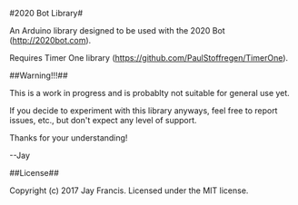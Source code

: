 #2020 Bot Library#

An Arduino library designed to be used with the 2020 Bot (http://2020bot.com).

Requires Timer One library (https://github.com/PaulStoffregen/TimerOne).

##Warning!!!##

This is a work in progress and is probablty not suitable for general use yet.

If you decide to experiment with this library anyways, feel free to report issues, etc., but don't expect any level of support.

Thanks for your understanding!

--Jay

##License##

Copyright (c) 2017 Jay Francis.  Licensed under the MIT license.

